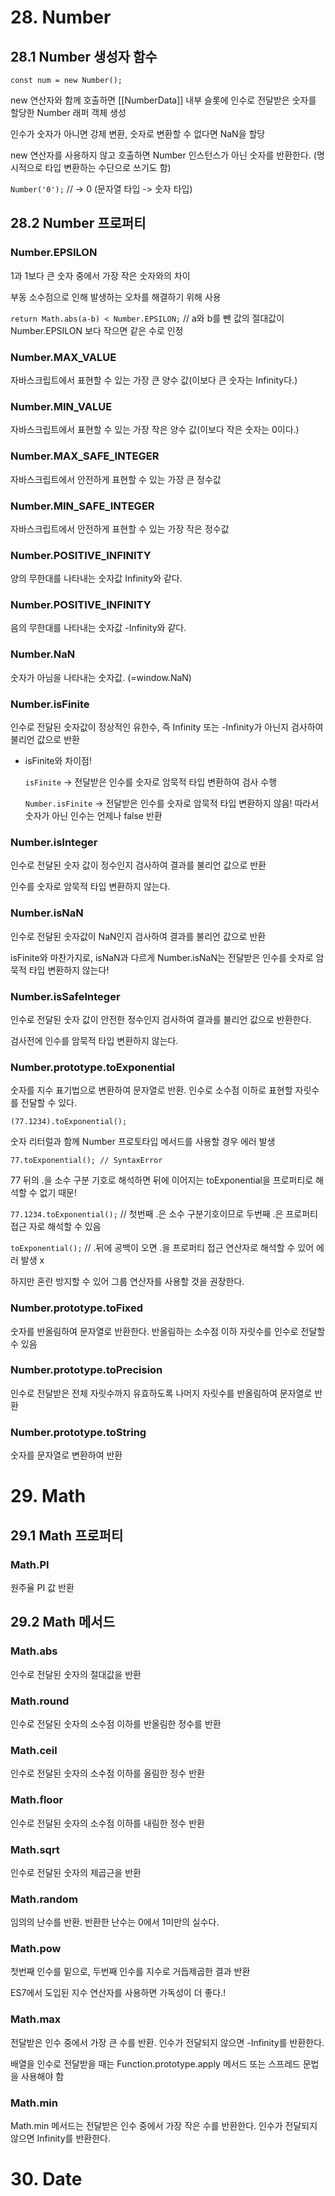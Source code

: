 # 28. Number

## 28.1 Number 생성자 함수

`const num = new Number();`

new 연산자와 함께 호출하면 [[NumberData]] 내부 슬롯에 인수로 전달받은 숫자를 할당한 Number 래퍼 객체 생성

인수가 숫자가 아니면 강제 변환, 숫자로 변환할 수 없다면 NaN을 할당

new 연산자를 사용하지 않고 호출하면 Number 인스턴스가 아닌 숫자를 반환한다. (명시적으로 타입 변환하는 수단으로 쓰기도 함)

`Number('0');` // -> 0 (문자열 타입 -> 숫자 타입)

## 28.2 Number 프로퍼티

### **Number.EPSILON**

1과 1보다 큰 숫자 중에서 가장 작은 숫자와의 차이

부동 소수점으로 인해 발생하는 오차를 해결하기 위해 사용

`return Math.abs(a-b) < Number.EPSILON;` // a와 b를 뺀 값의 절대값이 Number.EPSILON 보다 작으면 같은 수로 인정

### **Number.MAX_VALUE**

자바스크립트에서 표현할 수 있는 가장 큰 양수 값(이보다 큰 숫자는 Infinity다.)

### **Number.MIN_VALUE**

자바스크립트에서 표현할 수 있는 가장 작은 양수 값(이보다 작은 숫자는 0이다.)

### **Number.MAX_SAFE_INTEGER**

자바스크립트에서 안전하게 표현할 수 있는 가장 큰 정수값

### **Number.MIN_SAFE_INTEGER**

자바스크립트에서 안전하게 표현할 수 있는 가장 작은 정수값

### **Number.POSITIVE_INFINITY**

양의 무한대를 나타내는 숫자값 Infinity와 같다.

### **Number.POSITIVE_INFINITY**

음의 무한대를 나타내는 숫자값 -Infinity와 같다.

### **Number.NaN**

숫자가 아님을 나타내는 숫자값. (=window.NaN)

### Number.isFinite

인수로 전달된 숫자값이 정상적인 유한수, 즉 Infinity 또는 -Infinity가 아닌지 검사하여 불리언 값으로 반환

- isFinite와 차이점!
    
    `isFinite` -> 전달받은 인수를 숫자로 암묵적 타입 변환하여 검사 수행
    
    `Number.isFinite` -> 전달받은 인수를 숫자로 암묵적 타입 변환하지 않음! 따라서 숫자가 아닌 인수는 언제나 false 반환
    

### Number.isInteger

인수로 전달된 숫자 값이 정수인지 검사하여 결과를 불리언 값으로 반환

인수를 숫자로 암묵적 타입 변환하지 않는다.

### Number.isNaN

인수로 전달된 숫자값이 NaN인지 검사하여 결과를 불리언 값으로 반환

isFinite와 마찬가지로, isNaN과 다르게 Number.isNaN는 전달받은 인수를 숫자로 암묵적 타입 변환하지 않는다!

### Number.isSafeInteger

인수로 전달된 숫자 값이 안전한 정수인지 검사하여 결과를 불리언 값으로 반환한다.

검사전에 인수를 암묵적 타입 변환하지 않는다.

### Number.prototype.toExponential

숫자를 지수 표기법으로 변환하여 문자열로 반환. 인수로 소수점 이하로 표현할 자릿수를 전달할 수 있다.

`(77.1234).toExponential();`

숫자 리터럴과 함께 Number 프로토타입 메서드를 사용할 경우 에러 발생

`77.toExponential(); // SyntaxError`

77 뒤의 .을 소수 구분 기호로 해석하면 뒤에 이어지는 toExponential을 프로퍼티로 해석할 수 없기 때문!

`77.1234.toExponential();` // 첫번째 .은 소수 구분기호이므로 두번째 .은 프로퍼티 접근 자로 해석할 수 있음

`toExponential();` // .뒤에 공백이 오면 .을 프로퍼티 접근 연산자로 해석할 수 있어 에러 발생 x

하지만 혼란 방지할 수 있어 그룹 연산자를 사용할 것을 권장한다.

### Number.prototype.toFixed

숫자를 반올림하여 문자열로 반환한다. 반올림하는 소수점 이하 자릿수를 인수로 전달할 수 있음

### Number.prototype.toPrecision

인수로 전달받은 전체 자릿수까지 유효하도록 나머지 자릿수를 반올림하여 문자열로 반환

### Number.prototype.toString

숫자를 문자열로 변환하여 반환

# 29. Math

## 29.1 Math 프로퍼티

### Math.PI

원주율 PI 값 반환

## 29.2 Math 메서드

### Math.abs

인수로 전달된 숫자의 절대값을 반환

### Math.round

인수로 전달된 숫자의 소수점 이하를 반올림한 정수를 반환

### Math.ceil

인수로 전달된 숫자의 소수점 이하를 올림한 정수 반환

### Math.floor

인수로 전달된 숫자의 소수점 이하를 내림한 정수 반환

### Math.sqrt

인수로 전달된 숫자의 제곱근을 반환

### Math.random

임의의 난수를 반환. 반환한 난수는 0에서 1미만의 실수다.

### Math.pow

첫번째 인수를 밑으로, 두번째 인수를 지수로 거듭제곱한 결과 반환

ES7에서 도입된 지수 연산자를 사용하면 가독성이 더 좋다.!

### Math.max

전달받은 인수 중에서 가장 큰 수를 반환. 인수가 전달되지 않으면 -Infinity를 반환한다.

배열을 인수로 전달받을 때는 Function.prototype.apply 메서드 또는 스프레드 문법을 사용해야 함

### Math.min

Math.min 메서드는 전달받은 인수 중에서 가장 작은 수를 반환한다. 인수가 전달되지 않으면 Infinity를 반환한다.

# 30. Date
